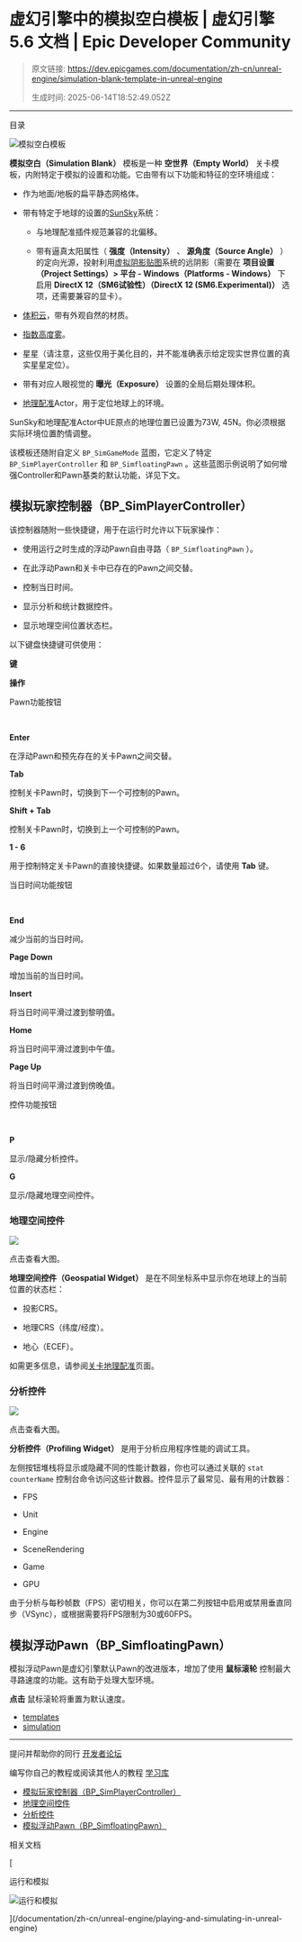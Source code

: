 # 虚幻引擎中的模拟空白模板 | 虚幻引擎 5.6 文档 | Epic Developer Community

> 原文链接: https://dev.epicgames.com/documentation/zh-cn/unreal-engine/simulation-blank-template-in-unreal-engine
> 
> 生成时间: 2025-06-14T18:52:49.052Z

---

目录

![模拟空白模板](https://dev.epicgames.com/community/api/documentation/image/b3d1d097-d0e4-4335-9ee0-d31c3bafe302?resizing_type=fill&width=1920&height=335)

**模拟空白（Simulation Blank）** 模板是一种 **空世界（Empty World）** 关卡模板，内附特定于模拟的设置和功能。它由带有以下功能和特征的空环境组成：

-   作为地面/地板的扁平静态网格体。
    
-   带有特定于地球的设置的[SunSky](/documentation/zh-cn/unreal-engine/geographically-accurate-sun-positioning-tool-in-unreal-engine)系统：
    
    -   与地理配准插件规范兼容的北偏移。
        
    -   带有逼真太阳属性（ **强度（Intensity）** 、 **源角度（Source Angle）** ）的定向光源，投射利用[虚拟阴影贴图](/documentation/zh-cn/unreal-engine/virtual-shadow-maps-in-unreal-engine)系统的远阴影（需要在 **项目设置（Project Settings）> 平台 - Windows（Platforms - Windows）** 下启用 **DirectX 12（SM6试验性）（DirectX 12 (SM6.Experimental)）** 选项，还需要兼容的显卡）。
        
-   [体积云](/documentation/zh-cn/unreal-engine/volumetric-cloud-component-in-unreal-engine)，带有外观自然的材质。
    
-   [指数高度雾](/documentation/en-us/unreal-engine/exponential-height-fog-in-unreal-engine)。
    
-   星星（请注意，这些仅用于美化目的，并不能准确表示给定现实世界位置的真实星星定位）。
    
-   带有对应人眼视觉的 **曝光（Exposure）** 设置的全局后期处理体积。
    
-   [地理配准](/documentation/zh-cn/unreal-engine/georeferencing-a-level-in-unreal-engine)Actor，用于定位地球上的环境。
    

SunSky和地理配准Actor中UE原点的地理位置已设置为73W, 45N。你必须根据实际环境位置酌情调整。

该模板还随附自定义 `BP_SimGameMode` 蓝图，它定义了特定 `BP_SimPlayerController` 和 `BP_SimfloatingPawn` 。这些蓝图示例说明了如何增强Controller和Pawn基类的默认功能，详见下文。

## 模拟玩家控制器（BP\_SimPlayerController）

该控制器随附一些快捷键，用于在运行时允许以下玩家操作：

-   使用运行之时生成的浮动Pawn自由寻路（ `BP_SimfloatingPawn` ）。
    
-   在此浮动Pawn和关卡中已存在的Pawn之间交替。
    
-   控制当日时间。
    
-   显示分析和统计数据控件。
    
-   显示地理空间位置状态栏。
    

以下键盘快捷键可供使用：

**键**

**操作**

Pawn功能按钮

 

**Enter**

在浮动Pawn和预先存在的关卡Pawn之间交替。

**Tab**

控制关卡Pawn时，切换到下一个可控制的Pawn。

**Shift + Tab**

控制关卡Pawn时，切换到上一个可控制的Pawn。

**1 - 6**

用于控制特定关卡Pawn的直接快捷键。如果数量超过6个，请使用 **Tab** 键。

当日时间功能按钮

 

**End**

减少当前的当日时间。

**Page Down**

增加当前的当日时间。

**Insert**

将当日时间平滑过渡到黎明值。

**Home**

将当日时间平滑过渡到中午值。

**Page Up**

将当日时间平滑过渡到傍晚值。

控件功能按钮

 

**P**

显示/隐藏分析控件。

**G**

显示/隐藏地理空间控件。

### 地理空间控件

[![](https://d1iv7db44yhgxn.cloudfront.net/documentation/images/441e8c8f-9f1c-448a-8511-24f86d81743a/geospatial-widget.png)](https://d1iv7db44yhgxn.cloudfront.net/documentation/images/441e8c8f-9f1c-448a-8511-24f86d81743a/geospatial-widget.png)

点击查看大图。

**地理空间控件（Geospatial Widget）** 是在不同坐标系中显示你在地球上的当前位置的状态栏：

-   投影CRS。
    
-   地理CRS（纬度/经度）。
    
-   地心（ECEF）。
    

如需更多信息，请参阅[关卡地理配准](/documentation/zh-cn/unreal-engine/georeferencing-a-level-in-unreal-engine)页面。

### 分析控件

[![](https://d1iv7db44yhgxn.cloudfront.net/documentation/images/0a705099-86ea-49e7-8a43-7ad839ec73cb/profiling-widget.png)](https://d1iv7db44yhgxn.cloudfront.net/documentation/images/0a705099-86ea-49e7-8a43-7ad839ec73cb/profiling-widget.png)

点击查看大图。

**分析控件（Profiling Widget）** 是用于分析应用程序性能的调试工具。

左侧按钮堆栈将显示或隐藏不同的性能计数器，你也可以通过关联的 `stat counterName` 控制台命令访问这些计数器。控件显示了最常见、最有用的计数器：

-   FPS
    
-   Unit
    
-   Engine
    
-   SceneRendering
    
-   Game
    
-   GPU
    

由于分析与每秒帧数（FPS）密切相关，你可以在第二列按钮中启用或禁用垂直同步（VSync），或根据需要将FPS限制为30或60FPS。

## 模拟浮动Pawn（BP\_SimfloatingPawn）

模拟浮动Pawn是虚幻引擎默认Pawn的改进版本，增加了使用 **鼠标滚轮** 控制最大寻路速度的功能。这有助于处理大型环境。

**点击** 鼠标滚轮将重置为默认速度。

-   [templates](https://dev.epicgames.com/community/search?query=templates)
-   [simulation](https://dev.epicgames.com/community/search?query=simulation)

* * *

提问并帮助你的同行 [开发者论坛](https://forums.unrealengine.com/categories?tag=unreal-engine)

编写你自己的教程或阅读其他人的教程 [学习库](https://dev.epicgames.com/community/unreal-engine/learning)

-   [模拟玩家控制器（BP\_SimPlayerController）](/documentation/zh-cn/unreal-engine/simulation-blank-template-in-unreal-engine#%E6%A8%A1%E6%8B%9F%E7%8E%A9%E5%AE%B6%E6%8E%A7%E5%88%B6%E5%99%A8%EF%BC%88bp-simplayercontroller%EF%BC%89)
-   [地理空间控件](/documentation/zh-cn/unreal-engine/simulation-blank-template-in-unreal-engine#%E5%9C%B0%E7%90%86%E7%A9%BA%E9%97%B4%E6%8E%A7%E4%BB%B6)
-   [分析控件](/documentation/zh-cn/unreal-engine/simulation-blank-template-in-unreal-engine#%E5%88%86%E6%9E%90%E6%8E%A7%E4%BB%B6)
-   [模拟浮动Pawn（BP\_SimfloatingPawn）](/documentation/zh-cn/unreal-engine/simulation-blank-template-in-unreal-engine#%E6%A8%A1%E6%8B%9F%E6%B5%AE%E5%8A%A8pawn%EF%BC%88bp-simfloatingpawn%EF%BC%89)

相关文档

[

运行和模拟

![运行和模拟](https://dev.epicgames.com/community/api/documentation/image/1b10ee72-f9fc-4135-8030-366605b4187a?resizing_type=fit&width=160&height=92)

](/documentation/zh-cn/unreal-engine/playing-and-simulating-in-unreal-engine)